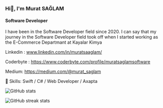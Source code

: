 ### Hi👋, I'm Murat SAĞLAM
#### Software Developer

I have been in the Software Developer field since 2020. I can say that my journey in the Software Developer field took off when I started working as the E-Commerce Departmant at Kayalar Kimya

Linkedin : www.linkedin.com/in/muratsaaglam/

Coderbyte : https://www.coderbyte.com/profile/muratsaglamsoftware

Medium: https://medium.com/@murat_saglam


🔭 Skills: Swift / C# / Web Developer / Axapta


![GitHub stats](https://github-readme-stats.vercel.app/api?username=muratsaaglam&show_icons=true)  

![GitHub streak stats](https://github-readme-streak-stats.herokuapp.com/?user=muratsaaglam)  
